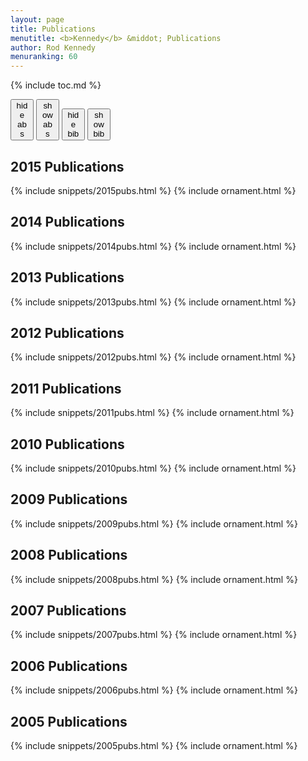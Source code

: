 ```yaml
---
layout: page
title: Publications
menutitle: <b>Kennedy</b> &middot; Publications
author: Rod Kennedy
menuranking: 60
---
```


{% include toc.md %}

<div>
<button id="hide-abstract" style="width:37px">hide abs</button>
<button id="show-abstract" style="width:37px">show abs</button>
<button id="hide-bibtex" style="width:37px">hide bib</button>
<button id="show-bibtex" style="width:37px">show bib</button>
</div>

## 2015 Publications

{% include snippets/2015pubs.html %}
{% include ornament.html %}

## 2014 Publications

{% include snippets/2014pubs.html %}
{% include ornament.html %}

## 2013 Publications

{% include snippets/2013pubs.html %}
{% include ornament.html %}

## 2012 Publications

{% include snippets/2012pubs.html %}
{% include ornament.html %}

## 2011 Publications

{% include snippets/2011pubs.html %}
{% include ornament.html %}

## 2010 Publications

{% include snippets/2010pubs.html %}
{% include ornament.html %}

## 2009 Publications

{% include snippets/2009pubs.html %}
{% include ornament.html %}

## 2008 Publications

{% include snippets/2008pubs.html %}
{% include ornament.html %}

## 2007 Publications

{% include snippets/2007pubs.html %}
{% include ornament.html %}

## 2006 Publications

{% include snippets/2006pubs.html %}
{% include ornament.html %}

## 2005 Publications

{% include snippets/2005pubs.html %}
{% include ornament.html %}
